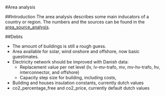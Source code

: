 #Area analysis

##Introduction
The area analysis describes some main inducators of a country or region. The numbers and the sources can be found in the [area\_source\_analysis](11_area_source_analysis.xlsx).


##Debts

- The amount of buildings is still a rough guess.
- Area available for solar, wind onshore and offshore, now basic guestimates. 
- Electricity network should be improved with Danish data:
	- Replacement value per net level (lv, lv-mv-trafo, mv, mv-hv-trafo, hv, interconnector, and offshore)
	- Capacity step size for building, including costs,
- Building and houses insulation constants, currently dutch values
- co2\_percentage\_free and co2\_price, currently default dutch values

